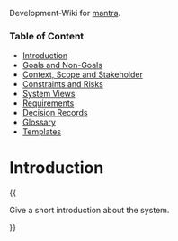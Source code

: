 Development-Wiki for [mantra](https://github.com/mhatzl/mantra).

### Table of Content

- [Introduction](#introduction)
- [Goals and Non-Goals](1-Goals-and-Non‐Goals)
- [Context, Scope and Stakeholder](2-Context,-Scope-and-Stakeholder)
- [Constraints and Risks](3-Constraints-and-Risks)
- [System Views](4-System-Views)
- [Requirements](5-Requirements)
- [Decision Records](6-Decision-Records)
- [Glossary](Glossary)
- [Templates](Templates)

# Introduction

{{
  
Give a short introduction about the system.

}}
